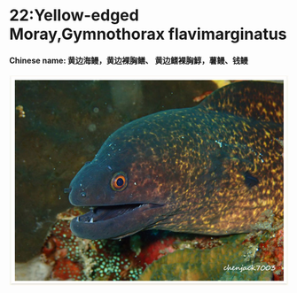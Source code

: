# 22:Yellow-edged Moray,Gymnothorax flavimarginatus

#### Chinese name: 黄边海鳗，黄边裸胸鳝、 **黄边鳍裸胸鯙**，薯鳗、钱鳗

![](../../.gitbook/assets/yellowmargin-moray-eel.jpg)


